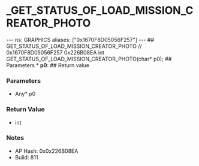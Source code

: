 # _GET_STATUS_OF_LOAD_MISSION_CREATOR_PHOTO

--- ns: GRAPHICS aliases: ["0x1670F8D05056F257"] --- ## GET_STATUS_OF_LOAD_MISSION_CREATOR_PHOTO  // 0x1670F8D05056F257 0x226B08EA int GET_STATUS_OF_LOAD_MISSION_CREATOR_PHOTO(char* p0);  ## Parameters * **p0**:  ## Return value

### Parameters
* Any* p0

### Return Value
* int

### Notes
* AP Hash: 0x0x226B08EA
* Build: 811


